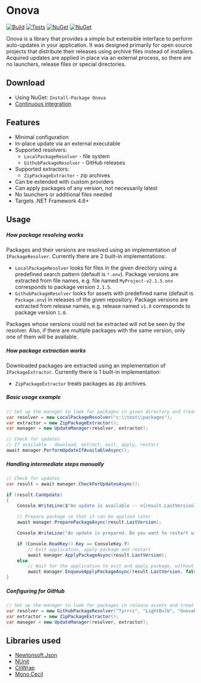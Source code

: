 # Onova

[![Build](https://img.shields.io/appveyor/ci/Tyrrrz/Onova/master.svg)](https://ci.appveyor.com/project/Tyrrrz/Onova)
[![Tests](https://img.shields.io/appveyor/tests/Tyrrrz/Onova/master.svg)](https://ci.appveyor.com/project/Tyrrrz/Onova)
[![NuGet](https://img.shields.io/nuget/v/Onova.svg)](https://nuget.org/packages/Onova)
[![NuGet](https://img.shields.io/nuget/dt/Onova.svg)](https://nuget.org/packages/Onova)

Onova is a library that provides a simple but extensible interface to perform auto-updates in your application. It was designed primarily for open source projects that distribute their releases using archive files instead of installers. Acquired updates are applied in place via an external process, so there are no launchers, release files or special directories.

## Download

- Using NuGet: `Install-Package Onova`
- [Continuous integration](https://ci.appveyor.com/project/Tyrrrz/Onova)

## Features

- Minimal configuration
- In-place update via an external executable
- Supported resolvers:
  - `LocalPackageResolver` - file system
  - `GithubPackageResolver` - GitHub releases
- Supported extractors:
  - `ZipPackageExtractor` - zip archives
- Can be extended with custom providers
- Can apply packages of any version, not necessarily latest
- No launchers or additional files needed
- Targets .NET Framework 4.6+

## Usage

##### How package resolving works

Packages and their versions are resolved using an implementation of `IPackageResolver`. Currently there are 2 built-in implementations:

- `LocalPackageResolver` looks for files in the given directory using a predefined search pattern (default is `*.onv`). Package versions are extracted from file names, e.g. file named `MyProject-v2.1.5.onv` corresponds to package version `2.1.5`.
- `GithubPackageResolver` looks for assets with predefined name (default is `Package.onv`) in releases of the given repository. Package versions are extracted from release names, e.g. release named `v1.0` corresponds to package version `1.0`.

Packages whose versions could not be extracted will not be seen by the resolver. Also, if there are multiple packages with the same version, only one of them will be available.

##### How package extraction works

Downloaded packages are extracted using an implementation of `IPackageExtractor`. Currently there is 1 built-in implementation:

- `ZipPackageExtractor` treats packages as zip archives.

##### Basic usage example

```c#
// Set up the manager to look for packages in given directory and treat them as ZIPs
var resolver = new LocalPackageResolver("c:\\test\\packages");
var extractor = new ZipPackageExtractor();
var manager = new UpdateManager(resolver, extractor);

// Check for updates
// If available - download, extract, exit, apply, restart
await manager.PerformUpdateIfAvailableAsync();
```

##### Handling intermediate steps manually

```c#
// Check for updates
var result = await manager.CheckForUpdatesAsync();

if (result.CanUpdate)
{
    Console.WriteLine($"An update is available -- v{result.LastVersion}");

    // Prepare package so that it can be applied later
    await manager.PreparePackageAsync(result.LastVersion);

    Console.WriteLine("An update is prepared. Do you want to restart with the new version? (y/n)");

    if (Console.ReadKey().Key == ConsoleKey.Y)
        // Exit application, apply package and restart
        await manager.ApplyPackageAsync(result.LastVersion);
    else
        // Wait for the application to exit and apply package, without restart
        await manager.EnqueueApplyPackageAsync(result.LastVersion, false);
}
```

##### Configuring for GitHub

```c#
// Set up the manager to look for packages in release assets and treat them as ZIPs
var resolver = new GithubPackageResolver("Tyrrrz", "LightBulb", "OnovaPackage.zip");
var extractor = new ZipPackageExtractor();
var manager = new UpdateManager(resolver, extractor);
```

## Libraries used

- [Newtonsoft.Json](https://github.com/JamesNK/Newtonsoft.Json)
- [NUnit](https://github.com/nunit/nunit)
- [CliWrap](https://github.com/Tyrrrz/CliWrap)
- [Mono.Cecil](https://github.com/jbevain/cecil)